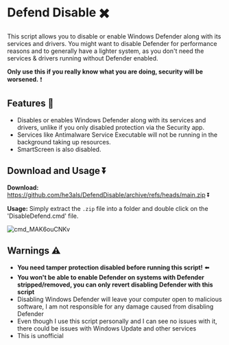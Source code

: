 # Defend Disable ✖️

This script allows you to disable or enable Windows Defender along with its services and drivers. You might want to disable Defender for performance reasons and to generally have a lighter system, as you don't need the services & drivers running without Defender enabled. 

**Only use this if you really know what you are doing, security will be worsened.** ❗

## Features 🤔
- Disables or enables Windows Defender along with its services and drivers, unlike if you only disabled protection via the Security app. 
- Services like Antimalware Service Executable will not be running in the background taking up resources. 
- SmartScreen is also disabled.

## Download and Usage ⏬
**Download:** https://github.com/he3als/DefendDisable/archive/refs/heads/main.zip ⏬

**Usage:** Simply extract the `.zip` file into a folder and double click on the 'DisableDefend.cmd' file.

![cmd_MAK6ouCNKv](https://user-images.githubusercontent.com/65787561/171391681-3992b9be-dcdc-4a67-9947-5e3bea1670d0.png)

## Warnings ⚠️
- **You need tamper protection disabled before running this script!** ⬅️
- **You won't be able to enable Defender on systems with Defender stripped/removed, you can only revert disabling Defender with this script**
- Disabling Windows Defender will leave your computer open to malicious software, I am not responsible for any damage caused from disabling Defender
- Even though I use this script personally and I can see no issues with it, there could be issues with Windows Update and other services
- This is unofficial
